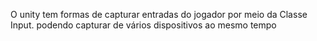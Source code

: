 O unity tem formas de capturar entradas do jogador por meio da Classe Input. podendo capturar de vários dispositivos ao mesmo tempo